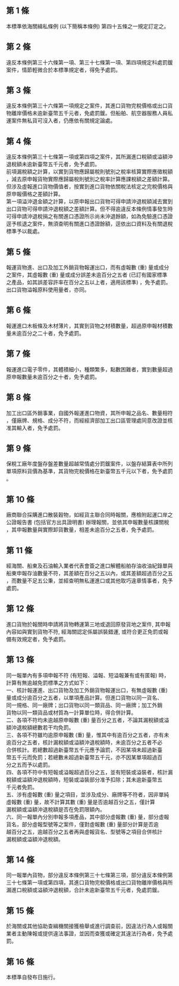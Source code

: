 第 1 條
-------
本標準依海關緝私條例 (以下簡稱本條例) 第四十五條之一規定訂定之。

第 2 條
-------
違反本條例第三十六條第一項、第三十七條第一項、第四項規定科處罰鍰  
案件，情節輕微合於本標準規定者，得免予處罰。

第 3 條
-------
違反本條例第三十六條第一項規定之案件，其進口貨物完稅價格或出口貨  
物離岸價格未逾新臺幣五千元者，免處罰鍰。但船舶、航空器服務人員私  
運案件無私貨可沒入者，仍應依有關規定論處。

第 4 條
-------
違反本條例第三十七條第一項或第四項之案件，其所漏進口稅額或溢額沖  
退稅額未逾新臺幣五千元者，免予處罰。  
前項漏稅額之計算，以實到貨物應歸屬稅則號別之稅率核算實際應徵稅額  
，減去原申報貨物實際應歸屬稅則號別之稅率計算應課稅額之差額計算。  
但涉及虛報進口貨物價值者，按實到進口貨物依關稅法核定之完稅價格與  
原申報價格之差額計算。  
第一項溢沖退金額之計算，以原申報出口貨物可得申請沖退稅額減去實到  
出口貨物可得申請沖退稅額之差額計算。但不得逾違反本條例情事發生時  
可得申請沖退稅捐之有關進口憑證所示尚未沖退餘額，如為免驗進口憑證  
逕予核退之案件，無須查明有關進口憑證餘額，逕依出口資料及有關退稅  
標準予以裁處。

第 5 條
-------
報運貨物進、出口及加工外銷貨物報運出口，而有虛報數 (重) 量或成分  
之案件，其虛報數 (重) 量或成分誤差未逾百分之五者 (已訂有國家標準  
之產品，如其誤差容許率在百分之五以上者，適用該標準) ，免予處罰。  
出口貨物溢報原料使用量者，亦同。

第 6 條
-------
報運進口木板條及木材薄片，其實到貨物之材積數量，超過原申報材積數  
量未逾百分之二十者，免予處罰。

第 7 條
-------
報運進口電子零件，其體積細小，種類繁多，點數困難者，實到數量超過  
原申報數量未逾百分之十者，免予處罰。

第 8 條
-------
加工出口區外銷事業，自國外報運進口物資，其所申報之品名、數量相符  
，僅廠牌、規格、成分不符，而經經濟部加工出口區管理處同意改證並核  
准其輸入者，免予處罰。

第 9 條
-------
保稅工廠年度盤存盤差數量超越常情處分罰鍰案件，以盤存結算表中所列  
單項原料貨價為基準，其貨物完稅價格在新臺幣五千元以下者，免予處罰  
。

第 10 條
--------
廠商聯合採購進口散裝穀物，如經貨主聯合同時報關，應檢附起運口岸之  
公證報告書 (包括官方出具證明書) 辦理報關，並依其申報數量核課關稅  
，其申報數量與實際卸貨數量，相差未逾百分之五者，免予處罰。

第 11 條
--------
經海關、船東及石油輸入業者代表會簽之進口解體船舶存油收油紀錄單與  
船東申報存油數量不符，其差額在百分之五以內，或其差額超過百分之五  
，而數量不足五公秉，並經查明無私運進口或其他取巧違章情事者，免予  
處罰。

第 12 條
--------
進口貨物於報關時申請將貨物轉運第三地或退回原發貨地之案件, 其申報  
內容如與實到貨物不符, 經海關認定係屬誤裝錯運, 或符合更正免罰或報  
備有效規定者，免予處罰。

第 13 條
--------
同一報單內有多項申報不符 (有短報、溢報、短溢報兼有或有匿報) 時，  
計算有無逾越免罰標準之方式如下：  
一、核計報運進、出口貨物及加工外銷貨物報運出口，有無虛報數 (重)   
    量或成分逾百分之五者，以單項產品計算。但進口貨物以同一貨名、  
    同一規格、同一廠牌；出口貨物以同一類貨品、同一廠牌；加工外銷  
    貨物以同一類貨品或材質為一計算單位時，得合併計算。  
二、各項不符均未逾越原申報數 (重) 量百分之五者，不論其漏稅額或溢  
    額沖退稅額總數若干均免罰。  
三、各項不符雖均逾原申報數 (重) 量，惟其中有逾百分之五者，亦有未  
    逾百分之五者，核計漏稅額或溢額沖退稅額時，未逾百分之五者不必  
    合併核計。若總數超過新臺幣五千元應予論罰，不因某項未超過新臺  
    幣五千元而免罰；若總數未超過新臺幣五千元，亦不因某單項超過百  
    分之五而予以處罰。  
四、各項不符中有短報或溢報超過百分之五，並有短裝或溢裝者，核計漏  
    稅額或溢額沖退稅額時，短裝或溢裝部分准予扣除；其未逾新臺幣五  
    千元者免罰。  
五、涉有虛報數 (重) 量之項目，並涉及成分、廠牌等不符者，因非單純  
    虛報數 (重) 量，故不計算其數 (重) 量是否逾越百分之五，僅計算  
    漏稅額或溢額沖退稅額是否在免罰限額內。  
六、同一報單內分別申報多項產品，其中部分虛報數 (重) 量，部分虛報  
    貨名，部分虛報型號等之案件，僅對虛報數 (重) 量部分計算是否逾  
    越百分之五，逾越百分之五者再與虛報貨名、型號等之項目合併核計  
    漏稅額或溢額沖退稅額。

第 14 條
--------
同一報單內貨物，部分違反本條例第三十七條第三項，部分違反本條例第  
三十七條第一項或第四項，其進口貨物完稅價格或出口貨物離岸價格與所  
漏進口稅額或溢額沖退稅額，合計未逾新臺幣五千元者，免處罰鍰。

第 15 條
--------
於海關或其他協助查緝機關接獲檢舉或進行調查前，因違法行為人或報關  
業者主動陳報或提供違法事證，並因而查獲或確定其違法行為者，免予處  
罰。

第 16 條
--------
本標準自發布日施行。

